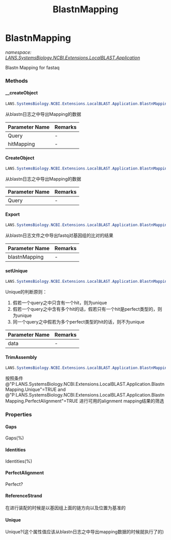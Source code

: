 ﻿---
title: BlastnMapping
---

# BlastnMapping
_namespace: [LANS.SystemsBiology.NCBI.Extensions.LocalBLAST.Application](N-LANS.SystemsBiology.NCBI.Extensions.LocalBLAST.Application.html)_

Blastn Mapping for fastaq



### Methods

#### __createObject
```csharp
LANS.SystemsBiology.NCBI.Extensions.LocalBLAST.Application.BlastnMapping.__createObject(LANS.SystemsBiology.NCBI.Extensions.LocalBLAST.BLASTOutput.BlastPlus.Query,LANS.SystemsBiology.NCBI.Extensions.LocalBLAST.BLASTOutput.BlastPlus.BlastnHit)
```
从blastn日志之中导出Mapping的数据

|Parameter Name|Remarks|
|--------------|-------|
|Query|-|
|hitMapping|-|


#### CreateObject
```csharp
LANS.SystemsBiology.NCBI.Extensions.LocalBLAST.Application.BlastnMapping.CreateObject(LANS.SystemsBiology.NCBI.Extensions.LocalBLAST.BLASTOutput.BlastPlus.Query)
```
从blastn日志之中导出Mapping的数据

|Parameter Name|Remarks|
|--------------|-------|
|Query|-|


#### Export
```csharp
LANS.SystemsBiology.NCBI.Extensions.LocalBLAST.Application.BlastnMapping.Export(LANS.SystemsBiology.NCBI.Extensions.LocalBLAST.BLASTOutput.BlastPlus.v228)
```
从blastn日志文件之中导出fastq对基因组的比对的结果

|Parameter Name|Remarks|
|--------------|-------|
|blastnMapping|-|


#### setUnique
```csharp
LANS.SystemsBiology.NCBI.Extensions.LocalBLAST.Application.BlastnMapping.setUnique(LANS.SystemsBiology.NCBI.Extensions.LocalBLAST.Application.BlastnMapping[]@)
```
Unique的判断原则：
 
 1. 假若一个query之中只含有一个hit，则为unique
 2. 假若一个query之中含有多个hit的话，假若只有一个hit是perfect类型的，则为unique
 3. 同一个query之中假若为多个perfect类型的hit的话，则不为unique

|Parameter Name|Remarks|
|--------------|-------|
|data|-|


#### TrimAssembly
```csharp
LANS.SystemsBiology.NCBI.Extensions.LocalBLAST.Application.BlastnMapping.TrimAssembly(System.Collections.Generic.IEnumerable{LANS.SystemsBiology.NCBI.Extensions.LocalBLAST.Application.BlastnMapping})
```
按照条件 @"P:LANS.SystemsBiology.NCBI.Extensions.LocalBLAST.Application.BlastnMapping.Unique"=TRUE and @"P:LANS.SystemsBiology.NCBI.Extensions.LocalBLAST.Application.BlastnMapping.PerfectAlignment"=TRUE
 进行可用的alignment mapping结果的筛选


### Properties

#### Gaps
Gaps(%)
#### Identities
Identities(%)
#### PerfectAlignment
Perfect?
#### ReferenceStrand
在进行装配的时候是以基因组上面的链方向以及位置为基准的
#### Unique
Unique?(这个属性值应该从blastn日志之中导出mapping数据的时候就执行了的)
